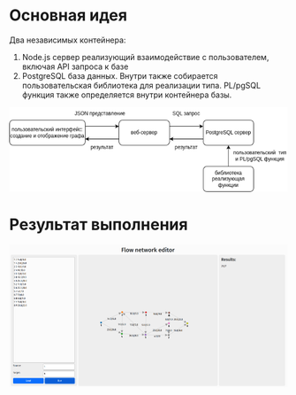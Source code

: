 
# Основная идея
Два независимых контейнера:
1. Node.js сервер реализующий взаимодействие с пользователем, включая API запроса к базе
2. PostgreSQL база данных. Внутри также собирается пользовательская библиотека для реализации типа. PL/pgSQL функция также определяется внутри контейнера базы.

![архитектура](/imgs/architecture.png)

# Результат выполнения

![результат](/imgs/screenshot.png)